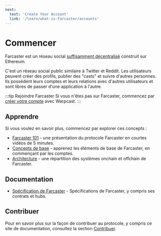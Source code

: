 ```yaml
---
next:
  text: 'Create Your Account'
  link: '/learn/what-is-farcaster/accounts'
---
```


# Commencer

Farcaster est un réseau social [suffisamment décentralisé](https://www.varunsrinivasan.com/2022/01/11/sufficient-decentralization-for-social-networks) construit sur Ethereum.

C'est un réseau social public similaire à Twitter et Reddit. Les utilisateurs peuvent créer des profils, publier des "casts" et suivre d'autres personnes. Ils possèdent leurs comptes et leurs relations avec d'autres utilisateurs et sont libres de passer d'une application à l'autre.

:::tip Rejoindre Farcaster
Si vous n'êtes pas sur Farcaster, commencez par [créer votre compte](https://www.warpcast.com/) avec Warpcast.
:::

## Apprendre

Si vous voulez en savoir plus, commencez par explorer ces concepts :

- [Farcaster 101](https://www.youtube.com/playlist?list=PL0eq1PLf6eUdm35v_840EGLXkVJDhxhcF) - une présentation du protocole Farcaster en courtes vidéos de 5 minutes.
- [Concepts de base](./learn/what-is-farcaster/accounts.md) - apprenez les éléments de base de Farcaster, en commençant par les comptes.
- [Architecture](./learn/architecture/overview.md) - une répartition des systèmes onchain et offchain de Farcaster.

## Documentation

- [Spécification de Farcaster](https://github.com/farcasterxyz/protocol) - Spécifications de Farcaster, y compris ses contrats et hubs.

## Contribuer

Pour en savoir plus sur la façon de contribuer au protocole, y compris ce site de documentation, consultez la section [Contribuer](./learn/contributing/overview.md).